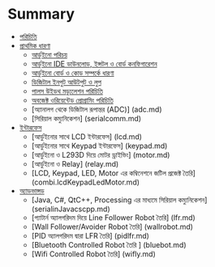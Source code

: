 # Summary

* [পরিচিতি](README.md)
* [প্রাথমিক ধারণা](#)
    * [আর্ডুইনো পরিচয়](introduction.md  "")
    * [আর্ডুইনো IDE ডাউনলোড, ইন্সটল ও বোর্ড কনফিগারেশন](arduinosetup.md) 
    * [আর্ডুইনো বোর্ড ও কোড সম্পর্কে ধারণা](dissect.arduino.code.md)
    * [ডিজিটাল ইনপুট আউটপুট ও লুপ](digitalio.loop.md)
    * [পালস উইডথ মড্যুলেশন পরিচিতি](pwm.md)
    * [অবজেক্ট ওরিয়েন্টেড প্রোগ্রামিং পরিচিতি](oop.md)
    * [অ্যানালগ থেকে ডিজিটাল রূপান্তর (ADC)] (adc.md)
    * [সিরিয়াল কম্যুনিকেশন] (serialcomm.md)
* [ইন্টারফেস](#)
    * [আর্ডুইনোর সাথে LCD ইন্টারফেস] (lcd.md)
    * [আর্ডুইনোর সাথে Keypad ইন্টারফেস] (keypad.md)
    * [আর্ডুইনো ও L293D দিয়ে মোটর ড্রাইভিং] (motor.md)
    * [আর্ডুইনো ও Relay] (relay.md)
    * [LCD, Keypad, LED, Motor এর কম্বিনেশনে জটিল প্রজেক্ট তৈরি] (combi.lcdKeypadLedMotor.md)
* [অ্যাডভান্সড](#)
    * [Java, C#, QtC++, Processing এর মাধ্যমে সিরিয়াল কম্যুনিকেশন] (serialinJavacscpp.md)
    * [প্যাটার্ন অ্যালগরিদম দিয়ে Line Follower Robot তৈরি] (lfr.md)
    * [Wall Follower/Avoider Robot তৈরি] (wallrobot.md)
    * [PID অ্যালগরিদম দ্বারা LFR তৈরি] (pidlfr.md)
    * [Bluetooth Controlled Robot তৈরি ] (bluebot.md)
    * [Wifi Controlled Robot তৈরি] (wifly.md)
